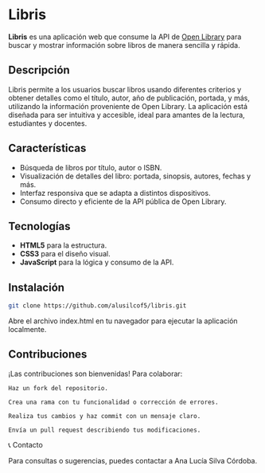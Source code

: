 # Libris

**Libris** es una aplicación web que consume la API de [Open Library](https://openlibrary.org/developers/api) para buscar y mostrar información sobre libros de manera sencilla y rápida.

## Descripción

Libris permite a los usuarios buscar libros usando diferentes criterios y obtener detalles como el título, autor, año de publicación, portada, y más, utilizando la información proveniente de Open Library. La aplicación está diseñada para ser intuitiva y accesible, ideal para amantes de la lectura, estudiantes y docentes.

## Características

- Búsqueda de libros por título, autor o ISBN.
- Visualización de detalles del libro: portada, sinopsis, autores, fechas y más.
- Interfaz responsiva que se adapta a distintos dispositivos.
- Consumo directo y eficiente de la API pública de Open Library.

## Tecnologías

- **HTML5** para la estructura.
- **CSS3** para el diseño visual.
- **JavaScript** para la lógica y consumo de la API.

## Instalación


   ```bash
   git clone https://github.com/alusilcof5/libris.git
  ```
 Abre el archivo index.html en tu navegador para ejecutar la aplicación localmente.

## Contribuciones

¡Las contribuciones son bienvenidas! Para colaborar:

    Haz un fork del repositorio.

    Crea una rama con tu funcionalidad o corrección de errores.

    Realiza tus cambios y haz commit con un mensaje claro.

    Envía un pull request describiendo tus modificaciones.

📞 Contacto

Para consultas o sugerencias, puedes contactar a Ana Lucía Silva Córdoba.
